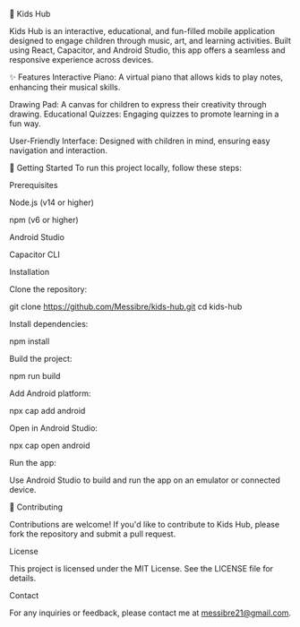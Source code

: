 🎹 Kids Hub

Kids Hub is an interactive, educational, and fun-filled mobile application designed to engage children through music, art, and learning activities. Built using React, Capacitor, and Android Studio, this app offers a seamless and responsive experience across devices.

✨ Features
Interactive Piano: A virtual piano that allows kids to play notes, enhancing their musical skills.

Drawing Pad: A canvas for children to express their creativity through drawing. Educational Quizzes: Engaging quizzes to promote learning in a fun way.

User-Friendly Interface: Designed with children in mind, ensuring easy navigation and interaction.

🚀 Getting Started To run this project locally, follow these steps:

Prerequisites

Node.js (v14 or higher)

npm (v6 or higher)

Android Studio

Capacitor CLI

Installation

Clone the repository:

git clone https://github.com/Messibre/kids-hub.git cd kids-hub

Install dependencies:

npm install

Build the project:

npm run build

Add Android platform:

npx cap add android

Open in Android Studio:

npx cap open android

Run the app:

Use Android Studio to build and run the app on an emulator or connected device.

🤝 Contributing

Contributions are welcome!
If you'd like to contribute to Kids Hub, please fork the repository and submit a pull request.

License

This project is licensed under the MIT License. See the LICENSE file for details.

Contact

For any inquiries or feedback, please contact me at messibre21@gmail.com.
